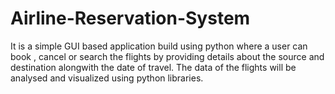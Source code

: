 # Airline-Reservation-System
It is a simple GUI based application build using python where a user can book , cancel or search the flights by providing details about the source and destination alongwith the date of travel. The data of the flights will be analysed and visualized using python libraries.
